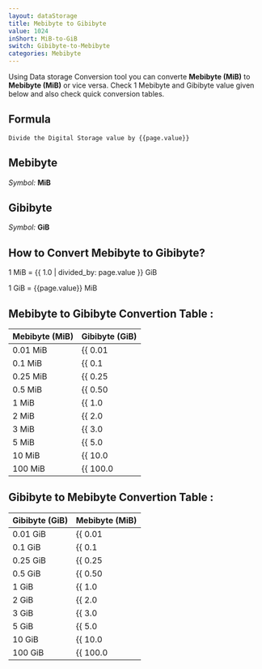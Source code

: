 ```yaml
---
layout: dataStorage
title: Mebibyte to Gibibyte
value: 1024
inShort: MiB-to-GiB
switch: Gibibyte-to-Mebibyte
categories: Mebibyte
---
```


Using Data storage Conversion tool you can converte **Mebibyte (MiB)** to **Mebibyte (MiB)** or vice versa. Check 1 Mebibyte and Gibibyte value given below and also check quick conversion tables.

## Formula
`Divide the Digital Storage value by {{page.value}}`

## Mebibyte
*Symbol:* **MiB**

## Gibibyte
*Symbol:* **GiB**

## How to Convert Mebibyte to Gibibyte?

1 MiB = {{ 1.0 | divided_by: page.value }} GiB

1 GiB = {{page.value}} MiB


## Mebibyte to Gibibyte Convertion Table :

| Mebibyte (MiB) | Gibibyte (GiB) |
| ---- | ---- |
| 0.01 MiB | {{ 0.01 | divided_by: page.value }} GiB |
| 0.1 MiB | {{ 0.1 | divided_by: page.value }} GiB |
| 0.25 MiB | {{ 0.25 | divided_by: page.value }} GiB |
| 0.5 MiB | {{ 0.50 | divided_by: page.value }} GiB |
| 1 MiB | {{ 1.0 | divided_by: page.value }} GiB |
| 2 MiB | {{ 2.0 | divided_by: page.value }} GiB |
| 3 MiB | {{ 3.0 | divided_by: page.value }} GiB |
| 5 MiB | {{ 5.0 | divided_by: page.value }} GiB |
| 10 MiB | {{ 10.0 | divided_by: page.value }} GiB |
| 100 MiB | {{ 100.0 | divided_by: page.value }} GiB |

## Gibibyte to Mebibyte Convertion Table :

| Gibibyte (GiB) | Mebibyte (MiB) |
| ---- | ---- |
| 0.01 GiB | {{ 0.01 | times: page.value }} MiB |
| 0.1 GiB | {{ 0.1 | times: page.value }} MiB |
| 0.25 GiB | {{ 0.25 | times: page.value }} MiB |
| 0.5 GiB | {{ 0.50 | times: page.value }} MiB |
| 1 GiB | {{ 1.0 | times: page.value }} MiB |
| 2 GiB | {{ 2.0 | times: page.value }} MiB |
| 3 GiB | {{ 3.0 | times: page.value }} MiB |
| 5 GiB | {{ 5.0 | times: page.value }} MiB |
| 10 GiB | {{ 10.0 | times: page.value }} MiB |
| 100 GiB | {{ 100.0 | times: page.value }} MiB |


<script>
document.getElementById('selectInput')[9].selected = true
document.getElementById('selectOutput')[13].selected = true
</script>
